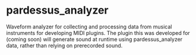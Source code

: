 # pardessus_analyzer
Waveform analyzer for collecting and processing data from musical instruments for developing MIDI plugins.  The plugin this was developed for (coming soon) will generate sound at runtime using pardessus_analyzer data, rather than relying on prerecorded sound.
